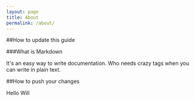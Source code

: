 ```yaml
---
layout: page
title: About
permalink: /about/
---
```



##How to update this guide

###What is Markdown

It's an easy way to write documentation. Who needs crazy tags when you can write in plain text.


##How to push your changes

Hello Will
